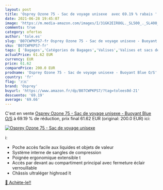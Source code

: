 ```yaml
---
layout: post
title: 'Osprey Ozone 75 - Sac de voyage unisexe  avec 69.19 % rabais '
date: 2021-06-28 19:45:07
image: 'https://m.media-amazon.com/images/I/31GK2EIR86L._SL500_._SL400_.jpg'
comments: true
category: ofertas
author: 'tole.es'
slug: 'B07CWPKPS7-fr Osprey Ozone 75 - Sac de voyage unisexe - Buoyant Blue O/S'
sku: 'B07CWPKPS7-fr'
tags: [ 'Bagages','Catégories de Bagages','Valises','Valises et sacs de voyage','osprey', ]
actualPrice: 61.62 EUR
currency: EUR
price: 61.62
comparePrice: 200.0 EUR
prodname: 'Osprey Ozone 75 - Sac de voyage unisexe - Buoyant Blue O/S'
country: 'fr'
flag: '🇫🇷'
brand: 'Osprey'
buyurl: 'https://www.amazon.fr/dp/B07CWPKPS7/?tag=tolees0d-21'
descuento: '69.19'
average: '69.66'
---
```


C'est en vente [Osprey Ozone 75 - Sac de voyage unisexe - Buoyant Blue O/S](https://www.amazon.fr/dp/B07CWPKPS7/?tag=tolees0d-21)  à  69.19 % de réduction, prix final  61.62 EUR (original: 200.0 EUR) ici:

[![Osprey Ozone 75 - Sac de voyage unisexe ](https://m.media-amazon.com/images/I/31GK2EIR86L._SL500_._SL400_.jpg)](https://www.amazon.fr/dp/B07CWPKPS7/?tag=tolees0d-21)

ℹ️:

- Poche accès facile aux liquides et objets de valeur
- Système interne de sangles de compression
- Poignée ergonomique extensible t
- Accès par devant au compartiment principal avec fermeture éclair verrouillable
- Châssis ultraléger highroad lt

[🛒 Achète-le!!](https://www.amazon.fr/dp/B07CWPKPS7/?tag=tolees0d-21)
